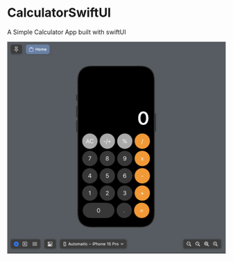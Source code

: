 # CalculatorSwiftUI
A Simple Calculator App built with swiftUI

![image alt](https://github.com/cintalusiana/Calculator-iOS/blob/2b13739f66512ed6684edecbcd2357486347843b/Screenshot%202025-04-06%20at%2023.15.01.png) 
